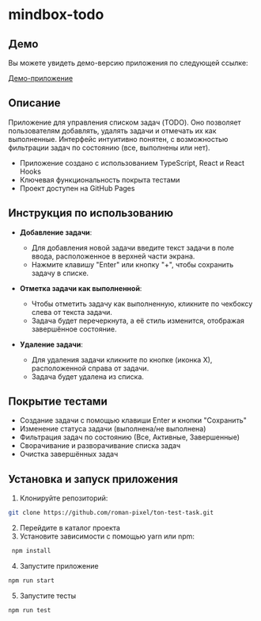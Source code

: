 # mindbox-todo

## Демо

Вы можете увидеть демо-версию приложения по следующей ссылке:

[Демо-приложение](https://ton-test-task.vercel.app)

## Описание

Приложение для управления списком задач (TODO). Оно позволяет пользователям добавлять, удалять задачи и отмечать их как выполненные. Интерфейс интуитивно понятен, с возможностью фильтрации задач по состоянию (все, выполнены или нет).

- Приложение создано с использованием TypeScript, React и React Hooks
- Ключевая функциональность покрыта тестами
- Проект доступен на GitHub Pages

## Инструкция по использованию

- **Добавление задачи**:

  - Для добавления новой задачи введите текст задачи в поле ввода, расположенное в верхней части экрана.
  - Нажмите клавишу "Enter" или кнопку "+", чтобы сохранить задачу в списке.

- **Отметка задачи как выполненной**:

  - Чтобы отметить задачу как выполненную, кликните по чекбоксу слева от текста задачи.
  - Задача будет перечеркнута, а её стиль изменится, отображая завершённое состояние.

- **Удаление задачи**:

  - Для удаления задачи кликните по кнопке (иконка Х), расположенной справа от задачи.
  - Задача будет удалена из списка.

## Покрытие тестами

- Создание задачи с помощью клавиши Enter и кнопки "Сохранить"
- Изменение статуса задачи (выполнена/не выполнена)
- Фильтрация задач по состоянию (Все, Активные, Завершенные)
- Сворачивание и разворачивание списка задач
- Очистка завершённых задач

## Установка и запуск приложения

1. Клонируйте репозиторий:

```bash
git clone https://github.com/roman-pixel/ton-test-task.git
```

2. Перейдите в каталог проекта
3. Установите зависимости с помощью yarn или npm:

```bash
 npm install
```

4. Запустите приложение

```bash
npm run start
```

5. Запустите тесты

```bash
npm run test
```
